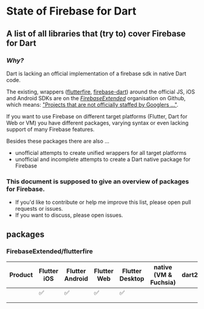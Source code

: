 # State of Firebase for Dart
## A list of all libraries that (try to) cover Firebase for Dart

### *Why?*
Dart is lacking an official implementation of a firebase sdk in native Dart code.

The existing, wrappers ([flutterfire](https://github.com/FirebaseExtended/flutterfire), [firebase-dart](https://github.com/FirebaseExtended/firebase-dart)) around the official JS, iOS and Android SDKs are on the [*FirebaseExtended*](https://github.com/FirebaseExtended) organisation on Github, which means: 
["Projects that are not officially staffed by Googlers ..."](https://github.com/FirebaseExtended).

If you want to use Firebase on different target platforms (Flutter, Dart for Web or VM) you have different packages, varying syntax or even lacking support of many Firebase features.

Besides these packages there are also ...
- unofficial attempts to create unified wrappers for all target platforms
- unofficial and incomplete attempts to create a Dart native package for Firebase 

### This document is supposed to give an overview of packages for Firebase.
- If you'd like to contribute or help me improve this list, please open pull requests or issues.
- If you want to discuss, please open issues. 

## packages

### FirebaseExtended/flutterfire
|Product|Flutter iOS|Flutter Android|Flutter Web|Flutter Desktop|native (VM & Fuchsia)|dart2js|
|---|---|---|---|---|---|---|
|   |:white_check_mark:|:white_check_mark:|:white_check_mark:|:white_check_mark:|   |   |
|   |   |   |   |   |   |   |
|   |   |   |   |   |   |   |
